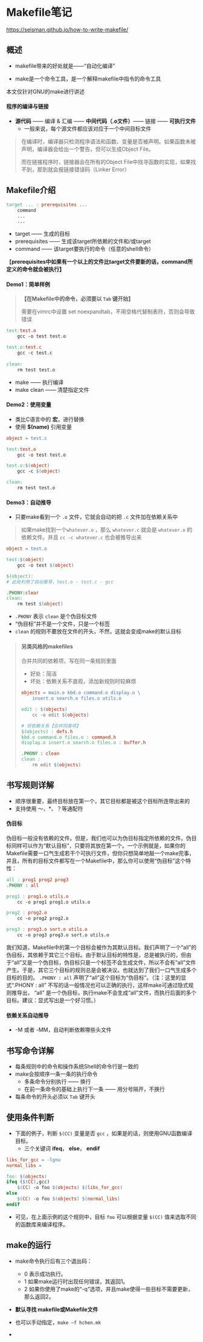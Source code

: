 # Makefile笔记

https://seisman.github.io/how-to-write-makefile/



## 概述

- makefile带来的好处就是——“自动化编译”

- make是一个命令工具，是一个解释makefile中指令的命令工具

本文仅针对GNU的make进行讲述

#### 程序的编译与链接

- **源代码** —— 编译 & 汇编 —— **中间代码（.o文件）**—— 链接 —— **可执行文件**
  - 一般来说，每个源文件都应该对应于一个中间目标文件

> 在编译时，编译器只检测程序语法和函数、变量是否被声明。如果函数未被声明，编译器会给出一个警告，但可以生成Object File。
>
> 而在链接程序时，链接器会在所有的Object File中找寻函数的实现，如果找不到，那到就会报链接错误码（Linker Error）



## Makefile介绍

```makefile
target ... : prerequisites ...
    command
    ...
    ...
```

- target —— 生成的目标
- prerequisites —— 生成该target所依赖的文件和/或target
- command —— 该target要执行的命令（任意的shell命令）

【**prerequisites中如果有一个以上的文件比target文件要新的话，command所定义的命令就会被执行】**



#### Demo1：简单样例

> **【在Makefile中的命令，必须要以 `Tab` 键开始】**
>
> 需要在vimrc中设置 set noexpandtab，不用空格代替制表符，否则会导致错误

```makefile
test:test.o
	gcc -o test test.o

test.o:test.c
	gcc -c test.c
	
clean:
	rm test test.o
```

- make —— 执行编译
- make clean —— 清楚指定文件



#### Demo2：使用变量

- 类比C语言中的 **宏**，进行替换
- 使用 **$(name)** 引用变量

```makefile
object = test.c

test:test.o
	gcc -o test test.o

test.o:$(object)
	gcc -c $(object)

clean:
	rm test test.o
```



#### Demo3：自动推导

- 只要make看到一个 `.o` 文件，它就会自动的把 `.c` 文件加在依赖关系中

> 如果make找到一个`whatever.o` ，那么 `whatever.c` 就会是 `whatever.o` 的依赖文件。并且 `cc -c whatever.c` 也会被推导出来

```makefile
object = test.o

test:$(object)
	gcc -o test $(object)

$(object):
# 此处利用了自动推导，test.o - test.c - gcc

.PHONY:clear
clean:
	rm test $(object)
```

-  `.PHONY` 表示 `clean` 是个伪目标文件
  - “伪目标”并不是一个文件，只是一个标签
-  `clean` 的规则不要放在文件的开头，不然，这就会变成make的默认目标



> #### 另类风格的makefiles
>
> 合并共同的依赖项，写在同一条规则里面
>
> - 好处：简洁
> - 坏处：依赖关系不直观，添加新规则时较麻烦
>
> ```makefile
> objects = main.o kbd.o command.o display.o \
>     insert.o search.o files.o utils.o
> 
> edit : $(objects)
>     cc -o edit $(objects)
> 
> # 将依赖关系【合并同类项】
> $(objects) : defs.h
> kbd.o command.o files.o : command.h
> display.o insert.o search.o files.o : buffer.h
> 
> .PHONY : clean
> clean :
>     rm edit $(objects)
> ```





## 书写规则详解

- 顺序很重要，最终目标放在第一个，其它目标都是被这个目标所连带出来的
- 支持使用 ～、*、？等通配符



#### 伪目标

伪目标一般没有依赖的文件。但是，我们也可以为伪目标指定所依赖的文件。伪目标同样可以作为“默认目标”，只要将其放在第一个。一个示例就是，如果你的Makefile需要一口气生成若干个可执行文件，但你只想简单地敲一个make完事，并且，所有的目标文件都写在一个Makefile中，那么你可以使用“伪目标”这个特性：

```makefile
all : prog1 prog2 prog3
.PHONY : all

prog1 : prog1.o utils.o
    cc -o prog1 prog1.o utils.o

prog2 : prog2.o
    cc -o prog2 prog2.o

prog3 : prog3.o sort.o utils.o
    cc -o prog3 prog3.o sort.o utils.o
```

我们知道，Makefile中的第一个目标会被作为其默认目标。我们声明了一个“all”的伪目标，其依赖于其它三个目标。由于默认目标的特性是，总是被执行的，但由于“all”又是一个伪目标，伪目标只是一个标签不会生成文件，所以不会有“all”文件产生。于是，其它三个目标的规则总是会被决议。也就达到了我们一口气生成多个目标的目的。 `.PHONY : all` 声明了“all”这个目标为“伪目标”。（注：这里的显式“.PHONY : all” 不写的话一般情况也可以正确的执行，这样make可通过隐式规则推导出， “all” 是一个伪目标，执行make不会生成“all”文件，而执行后面的多个目标。建议：显式写出是一个好习惯。）



#### 依赖关系自动推导

- -M 或者 -MM，自动判断依赖哪些头文件





## 书写命令详解

- 每条规则中的命令和操作系统Shell的命令行是一致的
- make会按顺序一条一条的执行命令
  - 多条命令分别执行 —— 换行
  - 在前一条命令的基础上执行下一条 —— 用分号隔开，不换行
- 每条命令的开头必须以 `Tab` 键开头



## 使用条件判断

- 下面的例子，判断 `$(CC)` 变量是否 `gcc` ，如果是的话，则使用GNU函数编译目标。
  - 三个关键词 **ifeq**， **else**， **endif**

```makefile
libs_for_gcc = -lgnu
normal_libs =

foo: $(objects)
ifeq ($(CC),gcc)
    $(CC) -o foo $(objects) $(libs_for_gcc)
else
    $(CC) -o foo $(objects) $(normal_libs)
endif
```

- 可见，在上面示例的这个规则中，目标 `foo` 可以根据变量 `$(CC)` 值来选取不同的函数库来编译程序。



## make的运行

- make命令执行后有三个退出码：
  - 0 表示成功执行。
  - 1 如果make运行时出现任何错误，其返回1。
  - 2 如果你使用了make的“-q”选项，并且make使得一些目标不需要更新，那么返回2。

- **默认寻找 makefile或Makefile文件**
- 也可以手动指定，`make –f hchen.mk`
- 